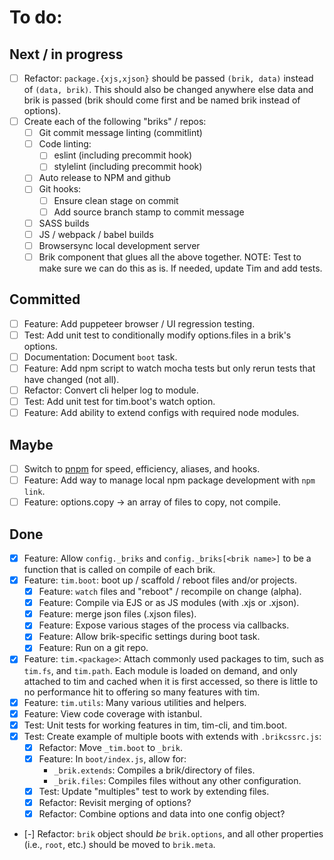 # To do:

## Next / in progress

- [ ] Refactor: `package.{xjs,xjson}` should be passed `(brik, data)` instead of `(data, brik)`. This should also be changed anywhere else data and brik is passed (brik should come first and be named brik instead of options).
- [ ] Create each of the following "briks" / repos:
	- [ ] Git commit message linting (commitlint)
	- [ ] Code linting:
		- [ ] eslint (including precommit hook)
		- [ ] stylelint (including precommit hook)
	- [ ] Auto release to NPM and github
	- [ ] Git hooks:
		- [ ] Ensure clean stage on commit
		- [ ] Add source branch stamp to commit message
	- [ ] SASS builds
	- [ ] JS / webpack / babel builds
	- [ ] Browsersync local development server
	- [ ] Brik component that glues all the above together. NOTE: Test to make sure we can do this as is. If needed, update Tim and add tests.

## Committed

- [ ] Feature: Add puppeteer browser / UI regression testing.
- [ ] Test: Add unit test to conditionally modify options.files in a brik's options.
- [ ] Documentation: Document `boot` task.
- [ ] Feature: Add npm script to watch mocha tests but only rerun tests that have changed (not all).
- [ ] Refactor: Convert cli helper log to module.
- [ ] Test: Add unit test for tim.boot's watch option.
- [ ] Feature: Add ability to extend configs with required node modules.

## Maybe

- [ ] Switch to [pnpm](https://www.npmjs.com/package/pnpm) for speed, efficiency, aliases, and hooks.
- [ ] Feature: Add way to manage local npm package development with `npm link`.
- [ ] Feature: options.copy -> an array of files to copy, not compile.

## Done

- [x] Feature: Allow `config._briks` and `config._briks[<brik name>]` to be a function that is called on compile of each brik.
- [x] Feature: `tim.boot`: boot up / scaffold / reboot files and/or projects.
	- [x] Feature: `watch` files and "reboot" / recompile on change (alpha).
	- [x] Feature: Compile via EJS or as JS modules (with .xjs or .xjson).
	- [x] Feature: merge json files (.xjson files).
	- [x] Feature: Expose various stages of the process via callbacks.
	- [x] Feature: Allow brik-specific settings during boot task.
	- [x] Feature: Run on a git repo.
- [x] Feature: `tim.<package>`: Attach commonly used packages to tim, such as `tim.fs`, and
`tim.path`. Each module is loaded on demand, and only attached to tim and cached when it is first
accessed, so there is little to no performance hit to offering so many features with tim.
- [x] Feature: `tim.utils`: Many various utilities and helpers.
- [x] Feature: View code coverage with istanbul.
- [x] Test: Unit tests for working features in tim, tim-cli, and tim.boot.
- [x] Test: Create example of multiple boots with extends with `.brikcssrc.js`:
	- [x] Refactor: Move `_tim.boot` to `_brik`.
	- [x] Feature: In `boot/index.js`, allow for:
		- `_brik.extends`: Compiles a brik/directory of files.
		- `_brik.files`: Compiles files without any other configuration.
	- [x] Test: Update "multiples" test to work by extending files.
	- [x] Refactor: Revisit merging of options?
	- [x] Refactor: Combine options and data into one config object?
- [-] Refactor: `brik` object should _be_ `brik.options`, and all other properties (i.e., `root`, etc.) should be moved to `brik.meta`.
